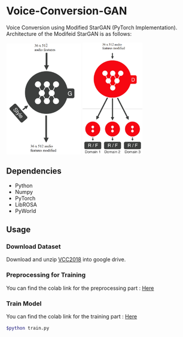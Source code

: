 # Voice-Conversion-GAN
Voice Conversion using Modified StarGAN (PyTorch Implementation). Architecture of the Modifeid StarGAN is as follows:


<p float="left">
  <img src="model1.png" width="200" />
  <img src="model2.png" width="160" /> 
</p>

## Dependencies

* Python
* Numpy 
* PyTorch 
* LibROSA 
* PyWorld



## Usage

### Download Dataset

Download and unzip [VCC2018](https://datashare.ed.ac.uk/handle/10283/3061) into google drive.



### Preprocessing for Training

You can find the colab link for the preprocessing part : [Here](https://colab.research.google.com/drive/1ToP__nLY9MmGYGk-z51TbZFtAwz_ehaO?usp=sharing)


### Train Model


You can find the colab link for the training part : [Here](https://colab.research.google.com/drive/1cOHdN7YKS4oeHpAOoZi9LiHR_7_LL1KJ?authuser=1#scrollTo=ibweOJNN2lmH&uniqifier=1)

```bash
$python train.py 
```                                                

